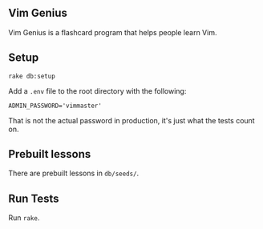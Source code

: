 ## Vim Genius

Vim Genius is a flashcard program that helps people learn Vim.

## Setup

```
rake db:setup
```

Add a `.env` file to the root directory with the following:

```
ADMIN_PASSWORD='vimmaster'
```

That is not the actual password in production, it's just what the tests count on.

## Prebuilt lessons

There are prebuilt lessons in `db/seeds/`.

## Run Tests

Run `rake`.

